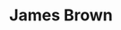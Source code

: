 ---
title: "James Brown"
hashtag: "james-brown"
born-on: 1933-05-03
died-on: 2006-12-25
layout: hashtag
tags:
  - American
  - Singer
  - Dancer
  - Musician
  - Human Being
  - dead at the moment
---